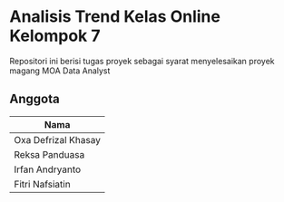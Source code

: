 # Analisis Trend Kelas Online Kelompok 7
Repositori ini berisi tugas proyek sebagai syarat menyelesaikan proyek magang MOA Data Analyst
## Anggota
| Nama                       |
|----------------------------|
| Oxa Defrizal Khasay        |
| Reksa Panduasa             |
| Irfan Andryanto            |
| Fitri Nafsiatin            |
